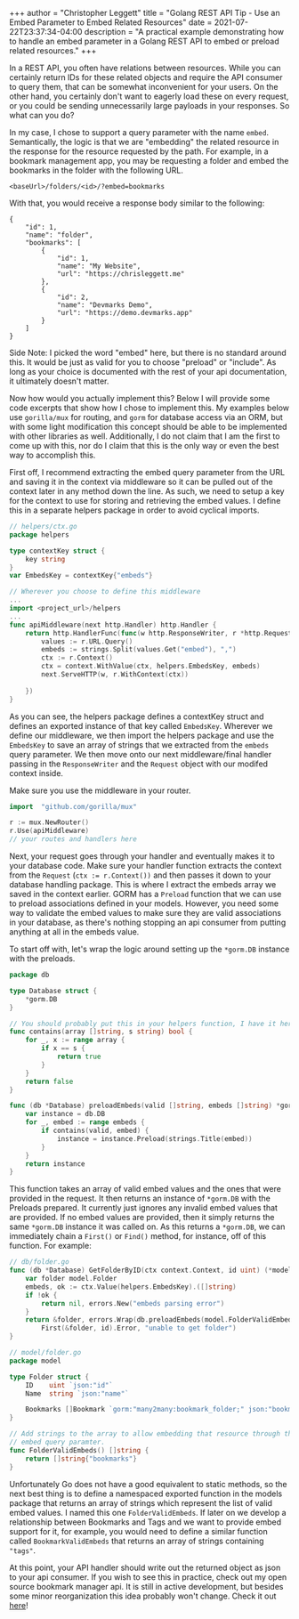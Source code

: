 +++
author = "Christopher Leggett"
title = "Golang REST API Tip - Use an Embed Parameter to Embed Related Resources"
date = 2021-07-22T23:37:34-04:00
description = "A practical example demonstrating how to handle an embed parameter in a Golang REST API to embed or preload related resources."
+++

In a REST API, you often have relations between resources. While you can certainly
return IDs for these related objects and require the API consumer to query them,
that can be somewhat inconvenient for your users. On the other hand, you certainly
don't want to eagerly load these on every request, or you could be sending
unnecessarily large payloads in your responses. So what can you do?

In my case, I chose to support a query parameter with the name `embed`. Semantically,
the logic is that we are "embedding" the related resource in the response for
the resource requested by the path. For example, in a bookmark management app,
you may be requesting a folder and embed the bookmarks in the folder
with the following URL.

```
<baseUrl>/folders/<id>/?embed=bookmarks
```

With that, you would receive a response body similar to the following:

```
{
    "id": 1,
    "name": "folder",
    "bookmarks": [
        {
            "id": 1,
            "name": "My Website",
            "url": "https://chrisleggett.me"
        },
        {
            "id": 2,
            "name": "Devmarks Demo",
            "url": "https://demo.devmarks.app"
        }
    ]
}
```

Side Note: I picked the word "embed" here, but there is no standard around this.
It would be just as valid for you to choose "preload" or "include". As long
as your choice is documented with the rest of your api documentation, it
ultimately doesn't matter.

Now how would you actually implement this? Below I will provide some code excerpts
that show how I chose to implement this. My examples below use `gorilla/mux` for
routing, and `gorm` for database access via an ORM, but with some light modification
this concept should be able to be implemented with other libraries as well.
Additionally, I do not claim that I am the first to come up with this, nor do
I claim that this is the only way or even the best way to accomplish this.

First off, I recommend extracting the embed query parameter from the URL and
saving it in the context via middleware so it can be pulled out of the context
later in any method down the line. As such, we need to setup a key for the
context to use for storing and retrieving the embed values. I define this
in a separate helpers package in order to avoid cyclical imports.

```Go
// helpers/ctx.go
package helpers

type contextKey struct {
	key string
}
var EmbedsKey = contextKey{"embeds"}

// Wherever you choose to define this middleware
...
import <project_url>/helpers
...
func apiMiddleware(next http.Handler) http.Handler {
	return http.HandlerFunc(func(w http.ResponseWriter, r *http.Request) {
		values := r.URL.Query()
		embeds := strings.Split(values.Get("embed"), ",")
		ctx := r.Context()
		ctx = context.WithValue(ctx, helpers.EmbedsKey, embeds)
		next.ServeHTTP(w, r.WithContext(ctx))
		
	})
}
```

As you can see, the helpers package defines a contextKey struct and defines an
exported instance of that key called `EmbedsKey`. Wherever we define our middleware,
we then import the helpers package and use the `EmbedsKey` to save an array of
strings that we extracted from the `embeds` query parameter. We then move onto
our next middleware/final handler passing in the `ResponseWriter` and the `Request`
object with our modifed context inside.

Make sure you use the middleware in your router.

```Go
import 	"github.com/gorilla/mux"

r := mux.NewRouter()
r.Use(apiMiddleware)
// your routes and handlers here
```

Next, your request goes through your handler and eventually makes it to your 
database code. Make sure your handler function extracts the context from the 
`Request` (`ctx := r.Context())` and then passes it down to your database handling package. 
This is where I extract the embeds array we saved in the context
earlier. GORM has a `Preload` function that we can use to preload associations
defined in your models. However, you need some way to validate the embed values
to make sure they are valid associations in your database, as there's nothing
stopping an api consumer from putting anything at all in the embeds value.

To start off with, let's wrap the logic around setting up the `*gorm.DB` instance
with the preloads.

```Go
package db

type Database struct {
	*gorm.DB
}

// You should probably put this in your helpers function, I have it here for clarity.
func contains(array []string, s string) bool {
	for _, x := range array {
		if x == s {
			return true
		}
	}
	return false
}

func (db *Database) preloadEmbeds(valid []string, embeds []string) *gorm.DB {
	var instance = db.DB
	for _, embed := range embeds {
		if contains(valid, embed) {
			instance = instance.Preload(strings.Title(embed))
		}
	}
	return instance
}
```

This function takes an array of valid embed values and the ones that were
provided in the request. It then returns an instance of `*gorm.DB` with the
Preloads prepared. It currently just ignores any invalid embed values that are
provided. If no embed values are provided, then it simply returns the same `*gorm.DB` 
instance it was called on. As this returns a `*gorm.DB`, we can immediately chain a `First()` or
`Find()` method, for instance, off of this function. For example:

```Go
// db/folder.go
func (db *Database) GetFolderByID(ctx context.Context, id uint) (*model.Folder, error) {
	var folder model.Folder
	embeds, ok := ctx.Value(helpers.EmbedsKey).([]string)
	if !ok {
		return nil, errors.New("embeds parsing error")
	}
	return &folder, errors.Wrap(db.preloadEmbeds(model.FolderValidEmbeds(), embeds).
        First(&folder, id).Error, "unable to get folder")
}

// model/folder.go
package model

type Folder struct {
    ID    uint `json:"id"`
	Name  string `json:"name"`

	Bookmarks []Bookmark `gorm:"many2many:bookmark_folder;" json:"bookmarks"`
}

// Add strings to the array to allow embedding that resource through the
// embed query paramter.
func FolderValidEmbeds() []string {
	return []string{"bookmarks"}
}
```

Unfortunately Go does not have a good equivalent to static methods, so the next
best thing is to define a namespaced exported function in the models package
that returns an array of strings which represent the list of valid embed values.
I named this one `FolderValidEmbeds`. If later on we develop a relationship
between Bookmarks and Tags and we want to provide embed support for it, for example, 
you would need to define a similar function called `BookmarkValidEmbeds` that returns 
an array of strings containing `"tags"`.

At this point, your API handler should write out the returned object as json
to your api consumer. If you wish to see this in practice, check out my open source
bookmark manager api. It is still in active development, but besides some minor
reorganization this idea probably won't change. Check it out [here](https://github.com/leggettc18/devmarks/tree/main/api)!